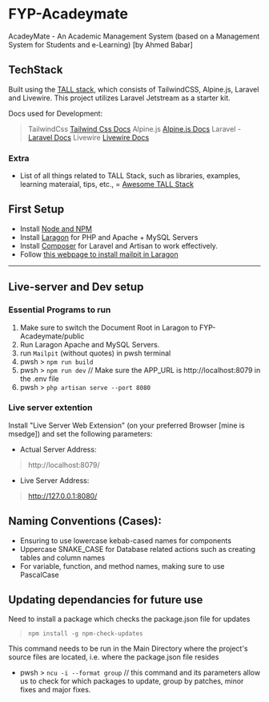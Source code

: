 # FYP-Acadeymate
AcadeyMate - An Academic Management System (based on a Management System for Students and e-Learning) [by Ahmed Babar]

## TechStack
Built using the [TALL stack](https://tallstack.dev/), which consists of TailwindCSS, Alpine.js, Laravel and Livewire.
This project utilizes Laravel Jetstream as a starter kit.

Docs used for Development:
> TailwindCss [Tailwind Css Docs](https://tailwindcss.com/docs/installation)
> Alpine.js [Alpine.js Docs](https://alpinejs.dev/start-here)
> Laravel - [Laravel Docs](https://laravel.com/docs)
> Livewire [Livewire Docs](https://livewire.laravel.com/docs/)

### Extra
- List of all things related to TALL Stack, such as libraries, examples, learning materaial, tips, etc., = [Awesome TALL Stack](https://github.com/livewire/awesome-tall-stack)

## First Setup
- Install [Node and NPM](https://nodejs.org/en)
- Install [Laragon](https://laragon.org/index.html) for PHP and Apache + MySQL Servers 
- Install [Composer](https://getcomposer.org/) for Laravel and Artisan to work effectively.
- Follow [this webpage to install mailpit in Laragon](https://pen-y-fan.github.io/2023/02/23/how-to-install-mailpit-in-laragon/)

------------------------------------

## Live-server and Dev setup
### Essential Programs to run
1. Make sure to switch the Document Root in Laragon to FYP-Acadeymate/public
2. Run Laragon Apache and MySQL Servers.
3. run `Mailpit` (without quotes) in pwsh terminal
4. pwsh > `npm run build`
4. pwsh > `npm run dev` // Make sure the APP_URL is http://localhost:8079 in the .env file
5. pwsh > `php artisan serve --port 8080`

### Live server extention
Install "Live Server Web Extension" (on your preferred Browser [mine is msedge]) and set the following parameters:
- Actual Server Address: 
> http://localhost:8079/
- Live Server Address: 
> http://127.0.0.1:8080/

## Naming Conventions (Cases):
- Ensuring to use lowercase kebab-cased names for components
- Uppercase SNAKE_CASE for Database related actions such as creating tables and column names
- For variable, function, and method names, making sure to use PascalCase

## Updating dependancies for future use
Need to install a package which checks the package.json file for updates
> `npm install -g npm-check-updates`

This command needs to be run in the Main Directory where the project's source files are located, i.e. where the package.json file resides
- pwsh > `ncu -i --format group`
// this command and its parameters allow us to check for which packages to update, group by patches, minor fixes and major fixes. 